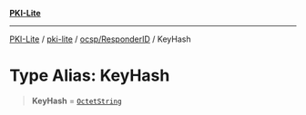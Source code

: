[**PKI-Lite**](../../../../README.md)

---

[PKI-Lite](../../../../README.md) / [pki-lite](../../../README.md) / [ocsp/ResponderID](../README.md) / KeyHash

# Type Alias: KeyHash

> **KeyHash** = [`OctetString`](../../../asn1/OctetString/classes/OctetString.md)

